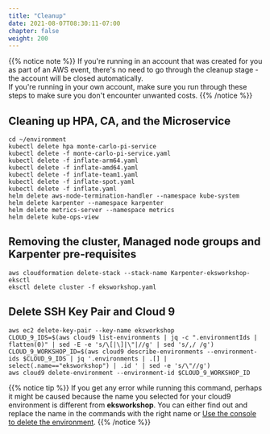```yaml
---
title: "Cleanup"
date: 2021-08-07T08:30:11-07:00
chapter: false
weight: 200
---
```


{{% notice note %}}
If you're running in an account that was created for you as part of an AWS event, there's no need to go through the cleanup stage - the account will be closed automatically. \
If you're running in your own account, make sure you run through these steps to make sure you don't encounter unwanted costs.
{{% /notice %}}

## Cleaning up HPA, CA, and the Microservice
```
cd ~/environment
kubectl delete hpa monte-carlo-pi-service
kubectl delete -f monte-carlo-pi-service.yaml
kubectl delete -f inflate-arm64.yaml
kubectl delete -f inflate-amd64.yaml
kubectl delete -f inflate-team1.yaml
kubectl delete -f inflate-spot.yaml
kubectl delete -f inflate.yaml
helm delete aws-node-termination-handler --namespace kube-system
helm delete karpenter --namespace karpenter
helm delete metrics-server --namespace metrics
helm delete kube-ops-view
```

## Removing the cluster, Managed node groups and Karpenter pre-requisites
```
aws cloudformation delete-stack --stack-name Karpenter-eksworkshop-eksctl
eksctl delete cluster -f eksworkshop.yaml
```

## Delete SSH Key Pair and Cloud 9
```
aws ec2 delete-key-pair --key-name eksworkshop
CLOUD_9_IDS=$(aws cloud9 list-environments | jq -c ".environmentIds | flatten(0)" | sed -E -e 's/\[|\]|\"|//g' | sed 's/,/ /g')
CLOUD_9_WORKSHOP_ID=$(aws cloud9 describe-environments --environment-ids $CLOUD_9_IDS | jq '.environments | .[] | select(.name=="eksworkshop") | .id ' | sed -e 's/\"//g')
aws cloud9 delete-environment --environment-id $CLOUD_9_WORKSHOP_ID
```

{{% notice tip %}}
If you get any error while running this command, perhaps it might be caused because the name you selected for your cloud9 environment is different from **eksworkshop**. You can either find out and replace the name in the commands with the right name or [Use the console to delete the environment](https://docs.aws.amazon.com/cloud9/latest/user-guide/delete-environment.html).
{{% /notice %}}
